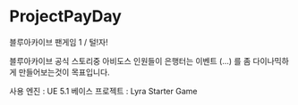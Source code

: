 # ProjectPayDay
블루아카이브 팬게임 1 / 털!자!


블루아카이브 공식 스토리중 아비도스 인원들이 은행터는 이벤트 (...) 를 좀 다이나믹하게 만들어보는것이 목표입니다.

사용 엔진 : UE 5.1
베이스 프로젝트 : Lyra Starter Game
